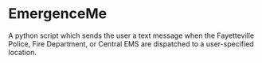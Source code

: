 # EmergenceMe
A python script which sends the user a text message when the Fayetteville Police, Fire Department, or Central EMS are dispatched to a user-specified location.
